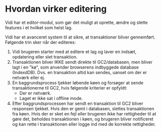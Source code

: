 # Hvordan virker editering

Vidi har et editor-modul, som gør det muligt at oprette, ændre og slette features i et hvilket som helst lag.

Vidi har et avanceret system til at sikre, at transaktioner bliver gennemført. Følgende trin sker når der editeres:

1. Vidi brugeren starter med at editere et lag og laver en indsæt, opdatering eller slet transaktion.
2. Transaktionen bliver IKKE sendt direkte til GC2/databasen, men bliver lagt i en "kø", som anvender browserens
   indbyggede database (IndexdDB). Dvs. en transaktion altid kan sendes, uanset om der er netværk eller ej.
3. En baggrundsprocess tjekker løbende køen og forsøger at sende transaktionerne til GC2, hvis følgende kriterier er
   opfyldt:
    * Der er netværk.
    * Laget er ikke sat i offline mode.
4. Efter baggrundsprocessen har sendt en transaktion til GC2 bliver responsen tjekket. Hvis den er gemt i databasen, slettes
   transaktionen fra køen. Hvis der er sket en fejl eller brugeren ikke har rettigheder til at gøre det, beholdes
   transaktionen i køen, og brugeren bliver notificeret og kan rette i transaktionen eller logge ind med de korrekte
   rettigheder.




